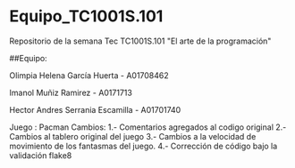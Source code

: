 # Equipo_TC1001S.101
Repositorio de la semana Tec TC1001S.101 "El arte de la programación"

##Equipo:

Olimpia Helena García Huerta - A01708462

Imanol Muñiz Ramirez - A0171713

Hector Andres Serrania Escamilla - A01701740

Juego : Pacman
  Cambios: 
    1.- Comentarios agregados al codigo original
    2.- Cambios al tablero original del juego
    3.- Cambios a la velocidad de movimiento de los fantasmas del juego.
    4.- Corrección de código bajo la validación flake8
    
